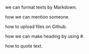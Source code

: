 we can format texts by Markdown.

how we can mention someone.

how to upload files on Github.

how we can make heading by using #.

how to quote text.
